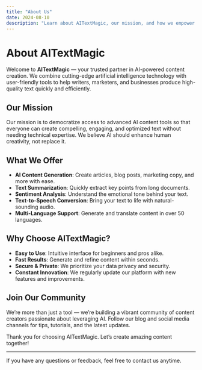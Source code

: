 ```yaml
---
title: "About Us"
date: 2024-08-10
description: "Learn about AITextMagic, our mission, and how we empower content creators with AI-powered text tools."
---
```


# About AITextMagic

Welcome to **AITextMagic** — your trusted partner in AI-powered content creation. We combine cutting-edge artificial intelligence technology with user-friendly tools to help writers, marketers, and businesses produce high-quality text quickly and efficiently.

## Our Mission

Our mission is to democratize access to advanced AI content tools so that everyone can create compelling, engaging, and optimized text without needing technical expertise. We believe AI should enhance human creativity, not replace it.

## What We Offer

- **AI Content Generation**: Create articles, blog posts, marketing copy, and more with ease.
- **Text Summarization**: Quickly extract key points from long documents.
- **Sentiment Analysis**: Understand the emotional tone behind your text.
- **Text-to-Speech Conversion**: Bring your text to life with natural-sounding audio.
- **Multi-Language Support**: Generate and translate content in over 50 languages.

## Why Choose AITextMagic?

- **Easy to Use**: Intuitive interface for beginners and pros alike.
- **Fast Results**: Generate and refine content within seconds.
- **Secure & Private**: We prioritize your data privacy and security.
- **Constant Innovation**: We regularly update our platform with new features and improvements.

## Join Our Community

We’re more than just a tool — we’re building a vibrant community of content creators passionate about leveraging AI. Follow our blog and social media channels for tips, tutorials, and the latest updates.

Thank you for choosing AITextMagic. Let’s create amazing content together!

---

If you have any questions or feedback, feel free to contact us anytime.
